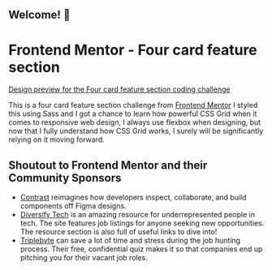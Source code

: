 ## Welcome! 👋

# Frontend Mentor - Four card feature section

[Design preview for the Four card feature section coding challenge](./design/desktop-preview.jpg)

This is a four card feature section challenge from [Frontend Mentor](https://www.frontendmentor.io) I styled this using Sass and I got a chance to learn how powerful CSS Grid when it comes to responsive web design, I always use flexbox when designing, but now that I fully understand how CSS Grid works, I surely will be significantly relying on it moving forward.

## Shoutout to Frontend Mentor and their Community Sponsors

- [Contrast](https://bit.ly/fem-contrast) reimagines how developers inspect, collaborate, and build components off Figma designs.
- [Diversify Tech](https://bit.ly/fem-diversify-tech) is an amazing resource for underrepresented people in tech. The site features job listings for anyone seeking new opportunities. The resource section is also full of useful links to dive into!
- [Triplebyte](http://bit.ly/fem-triplebyte) can save a lot of time and stress during the job hunting process. Their free, confidential quiz makes it so that companies end up pitching you for their vacant job roles.
